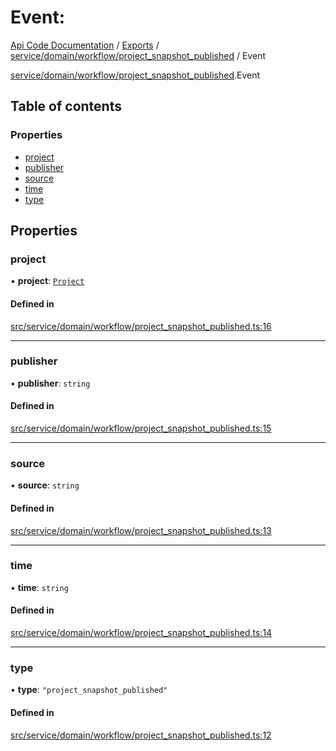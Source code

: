 # Event: 
 
[Api Code Documentation](../README.md) / [Exports](../modules.md) / [service/domain/workflow/project\_snapshot\_published](../modules/service_domain_workflow_project_snapshot_published.md) / Event

[service/domain/workflow/project\_snapshot\_published](../modules/service_domain_workflow_project_snapshot_published.md).Event

## Table of contents

### Properties

- [project](service_domain_workflow_project_snapshot_published.Event.md#project)
- [publisher](service_domain_workflow_project_snapshot_published.Event.md#publisher)
- [source](service_domain_workflow_project_snapshot_published.Event.md#source)
- [time](service_domain_workflow_project_snapshot_published.Event.md#time)
- [type](service_domain_workflow_project_snapshot_published.Event.md#type)

## Properties

### project

• **project**: [`Project`](service_domain_workflow_project.Project.md)

#### Defined in

[src/service/domain/workflow/project_snapshot_published.ts:16](https://github.com/openkfw/TruBudget/blob/d2b440c/api/src/service/domain/workflow/project_snapshot_published.ts#L16)

___

### publisher

• **publisher**: `string`

#### Defined in

[src/service/domain/workflow/project_snapshot_published.ts:15](https://github.com/openkfw/TruBudget/blob/d2b440c/api/src/service/domain/workflow/project_snapshot_published.ts#L15)

___

### source

• **source**: `string`

#### Defined in

[src/service/domain/workflow/project_snapshot_published.ts:13](https://github.com/openkfw/TruBudget/blob/d2b440c/api/src/service/domain/workflow/project_snapshot_published.ts#L13)

___

### time

• **time**: `string`

#### Defined in

[src/service/domain/workflow/project_snapshot_published.ts:14](https://github.com/openkfw/TruBudget/blob/d2b440c/api/src/service/domain/workflow/project_snapshot_published.ts#L14)

___

### type

• **type**: ``"project_snapshot_published"``

#### Defined in

[src/service/domain/workflow/project_snapshot_published.ts:12](https://github.com/openkfw/TruBudget/blob/d2b440c/api/src/service/domain/workflow/project_snapshot_published.ts#L12)
